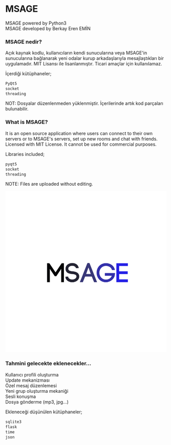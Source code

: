 # MSAGE #
MSAGE powered by Python3\
MSAGE developed by Berkay Eren EMİN

### MSAGE nedir?
Açık kaynak kodlu, kullanıcıların kendi sunucularına veya MSAGE'in sunucularına bağlanarak yeni odalar kurup arkadaşlarıyla mesajlaştıkları bir uygulamadır. MIT Lisansı ile lisanlanmıştır. Ticari amaçlar için kullanılamaz.

İçerdiği kütüphaneler;
```
PyQt5
socket 
threading
```

NOT: Dosyalar düzenlenmeden yüklenmiştir. İçerilerinde artık kod parçaları bulunabilir.

### What is MSAGE?
It is an open source application where users can connect to their own servers or to MSAGE's servers, set up new rooms and chat with friends. Licensed with MIT License. It cannot be used for commercial purposes.

Libraries included;
```
pyqt5
socket
threading
```

NOTE: Files are uploaded without editing.


![alt text](https://github.com/Berkayerenemin/msage/blob/master/MSAGE.png)

### Tahmini gelecekte eklenecekler...
Kullanıcı profili oluşturma\
Update mekanizması\
Özel mesaj düzenlemesi\
Yeni grup oluşturma mekaniği\
Sesli konuşma\
Dosya gönderme (mp3, jpg...)

Ekleneceği düşünülen kütüphaneler;
```
sqlite3
flask
time
json
```
